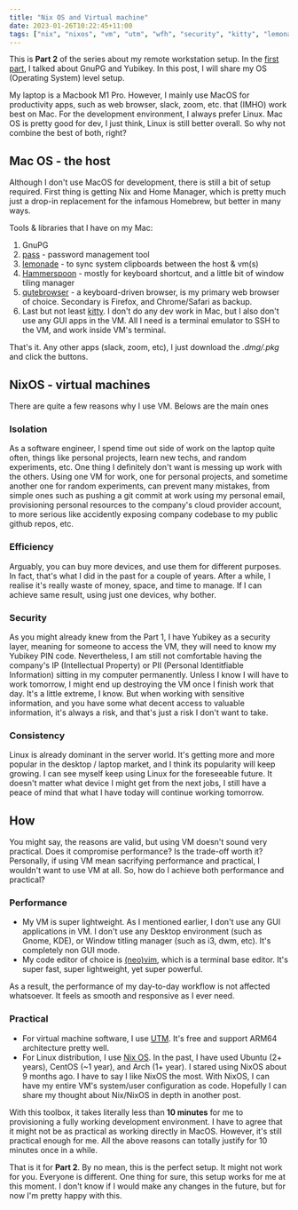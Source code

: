 ```yaml
---
title: "Nix OS and Virtual machine"
date: 2023-01-26T10:22:45+11:00
tags: ["nix", "nixos", "vm", "utm", "wfh", "security", "kitty", "lemonade", "gpg"]
---
```


This is **Part 2** of the series about my remote workstation setup.
In the [first part](/posts/my-workstation-setup/), I talked about GnuPG and Yubikey. In this post, I will share my OS (Operating System) level setup.

My laptop is a Macbook M1 Pro. However, I mainly use MacOS for productivity apps, such as web browser, slack, zoom, etc. that (IMHO) work best on Mac. For the development environment, I always prefer Linux.
Mac OS is pretty good for dev, I just think, Linux is still better overall. So why not combine the best of both, right?

## Mac OS - the host

Although I don't use MacOS for development, there is still a bit of setup required.
First thing is getting Nix and Home Manager, which is pretty much just a drop-in replacement for the infamous Homebrew, but better in many ways.

Tools & libraries that I have on my Mac:
  1. GnuPG
  2. [pass](https://www.passwordstore.org/) - password management tool
  3. [lemonade](https://github.com/lemonade-command/lemonade) - to sync system clipboards between the host & vm(s)
  4. [Hammerspoon](https://www.hammerspoon.org) - mostly for keyboard shortcut, and a little bit of window tiling manager
  5. [qutebrowser](https://qutebrowser.com/) - a keyboard-driven browser, is my primary web browser of choice. Secondary is Firefox, and Chrome/Safari as backup.
  6. Last but not least [kitty](https://sw.kovidgoyal.net/kitty/). I don't do any dev work in Mac, but I also don't use any GUI apps in the VM. All I need is a terminal emulator to SSH to the VM, and work inside VM's terminal.

That's it. Any other apps (slack, zoom, etc), I just download the *.dmg/.pkg* and click the buttons.

## NixOS - virtual machines

There are quite a few reasons why I use VM. Belows are the main ones

### Isolation

As a software engineer, I spend time out side of work on the laptop quite often, things like personal projects, learn new techs, and random experiments, etc.
One thing I definitely don't want is messing up work with the others.
Using one VM for work, one for personal projects, and sometime another one for random experiments, can prevent many mistakes, from simple ones such as pushing a git commit at work using my personal email, provisioning personal resources to the company's cloud provider account, to more serious like accidently exposing company codebase to my public github repos, etc. 

### Efficiency

Arguably, you can buy more devices, and use them for different purposes. In fact, that's what I did in the past for a couple of years.
After a while, I realise it's really waste of money, space, and time to manage. If I can achieve same result, using just one devices, why bother.

### Security

As you might already knew from the Part 1, I have Yubikey as a security layer, meaning for someone to access the VM, they will need to know my Yubikey PIN code.
Nevertheless, I am still not comfortable having the company's IP (Intellectual Property) or PII (Personal Identitfiable Information) sitting in my computer permanently.
Unless I know I will have to work tomorrow, I might end up destroying the VM once I finish work that day. It's a little extreme, I know.
But when working with sensitive information, and you have some what decent access to valuable information, it's always a risk, and that's just a risk I don't want to take.

### Consistency

Linux is already dominant in the server world. It's getting more and more popular in the desktop / laptop market, and I think its popularity will keep growing.
I can see myself keep using Linux for the foreseeable future.
It doesn't matter what device I might get from the next jobs, I still have a peace of mind that what I have today will continue working tomorrow.

## How

You might say, the reasons are valid, but using VM doesn't sound very practical. Does it compromise performance? Is the trade-off worth it? Personally, if using VM mean sacrifying performance and practical, I wouldn't want to use VM at all. So, how do I achieve both performance and practical?

### Performance
* My VM is super lightweight. As I mentioned earlier, I don't use any GUI applications in VM. I don't use any Desktop environment (such as Gnome, KDE), or Window titling manager (such as i3, dwm, etc). It's completely non GUI mode.
* My code editor of choice is [(neo)vim](http://neovim.io/), which is a terminal base editor. It's super fast, super lightweight, yet super powerful.

As a result, the performance of my day-to-day workflow is not affected whatsoever. It feels as smooth and responsive as I ever need.

### Practical

* For virtual machine software, I use [UTM](https://mac.getutm.app/). It's free and support ARM64 architecture pretty well.
* For Linux distribution, I use [Nix OS](https://nixos.org/).
In the past, I have used Ubuntu (2+ years), CentOS (~1 year), and Arch (1+ year). I stared using NixOS about 9 months ago. I have to say I like NixOS the most.
With NixOS, I can have my entire VM's system/user configuration as code. Hopefully I can share my thought about Nix/NixOS in depth in another post.

With this toolbox, it takes literally less than **10 minutes** for me to provisioning a fully working development environment.
I have to agree that it might not be as practical as working directly in MacOS.
However, it's still practical enough for me. All the above reasons can totally justify for 10 minutes once in a while.

That is it for **Part 2**. By no mean, this is the perfect setup. It might not work for you. Everyone is different.
One thing for sure, this setup works for me at this moment. I don't know if I would make any changes in the future, but for now I'm pretty happy with this.
